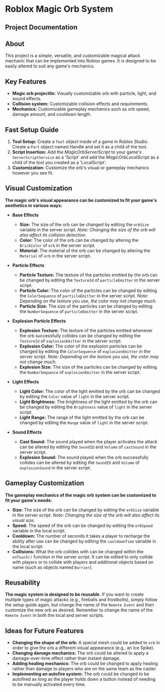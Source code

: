 # Roblox Magic Orb System

## Project Documentation

## About

This project is a simple, versatile, and customizable magical attack mechanic that can be implemented into Roblox games. It is designed to be easily altered to suit any game's mechanics.

## Key Features

* **Magic orb projectile:** Visually customizable orb with particle, light, and sound effects.
* **Collision system:** Customizable collision effects and requirements.
* **Mechanics:** Customizable gameplay mechanics such as orb speed, damage amount, and cooldown length.

## Fast Setup Guide

1. **Tool Setup:** Create a `Tool` object inside of a game in Roblox Studio. Create a `Part` object named Handle and set it as a child of the tool.
2. **Script Insertion:** Add the *MagicOrbServerScript* to your game's `ServerScriptService` as a 'Script' and add the *MagicOrbLocalScript* as a child of the tool you created as a 'LocalScript'.
3. **Customization:** Customize the orb's visual or gameplay mechanics however you see fit.

## Visual Customization

**The magic orb's visual appearance can be customized to fit your game's aesthetics in various ways:**

* **Base Effects**
    * **Size:** The size of the orb can be changed by editing the `orbSize` variable in the server script. _Note: Changing the size of the orb will also affect its collision detection._
    * **Color:** The color of the orb can be changed by altering the `BrickColor` of `orb` in the server script.
    * **Material:** The material of the orb can be changed by altering the `Material` of `orb` in the server script.

* **Particle Effects**
    * **Particle Texture:** The texture of the particles emitted by the orb can be changed by editing the `TextureId` of `particleEmitter` in the server script.
    * **Particle Color:** The color of the particles can be changed by editing the `ColorSequence` of `particleEmitter` in the server script. _Note: Depending on the texture you use, the color may not change much._
    * **Particle Size:** The size of the particles can be changed by editing the `NumberSequence` of `particleEmitter` in the server script.

* **Explosion Particle Effects**
    * **Explosion Texture:** The texture of the particles emitted whenever the orb successfully collides can be changed by editing the `TextureId` of `explosionEmitter` in the server script.
    * **Explosion Color:** The color of the explosion particles can be changed by editing the `ColorSequence` of `explosionEmitter` in the server script. _Note: Depending on the texture you use, the color may not change much._
    * **Explosion Size:** The size of the particles can be changed by editing the `NumberSequence` of `explosionEmitter` in the server script.

* **Light Effects**
    * **Light Color:** The color of the light emitted by the orb can be changed by editing the `Color` value of `light` in the server script.
    * **Light Brightness:** The brightness of the light emitted by the orb can be changed by editing the `Brightness` value of `light` in the server script.
    * **Light Range:** The range of the light emitted by the orb can be changed by editing the `Range` value of `light` in the server script.

* **Sound Effects**
    * **Cast Sound:** The sound played when the player activates the attack can be altered by editing the `SoundID` and `Volume` of `castSound` in the server script.
    * **Explosion Sound:** The sound played when the orb successfully collides can be altered by editing the `SoundID` and `Volume` of `explosionSound` in the server script.

## Gameplay Customization

**The gameplay mechanics of the magic orb system can be customized to fit your game's needs:**

* **Size:** The size of the orb can be changed by editing the `orbSize` variable in the server script. _Note: Changing the size of the orb will also affect its visual size._
* **Speed:** The speed of the orb can be changed by editing the `orbSpeed` variable in the local script.
* **Cooldown:** The number of seconds it takes a player to recharge the ability after use can be changed by editing the `cooldownTime` variable in the local script.
* **Collisions:** What the orb collides with can be changed within the `onTouch()` function in the server script. It can be edited to only collide with players or to collide with players and additional objects based on name (such as objects named `Barrier`).

## Reusability

**The magic system is designed to be reusable.** If you want to create multiple types of magic attacks (e.g., fireballs and frostbolts), simply follow the setup guide again, but change the name of the `Remote Event` and then customize the new orb as desired. Remember to change the name of the `Remote Event` in both the local and server scripts.

## Ideas for Future Features

* **Changing the shape of the orb:** A special mesh could be added to `orb` in order to give the orb a different visual appearance (e.g., an Ice Spike).
* **Changing damage mechanics:** The orb could be altered to apply a damage-over-time effect rather than instant damage.
* **Adding healing mechanics:** The orb could be changed to apply healing rather than damage to players who are on the same team as the caster.
* **Implementing an autofire system:** The orb could be changed to be autofired as long as the player holds down a button instead of needing to be manually activated every time.
